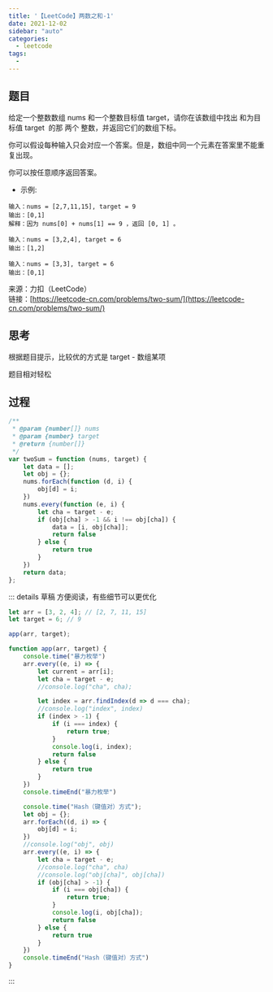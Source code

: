 ```yaml
---
title: '【LeetCode】两数之和-1'
date: 2021-12-02
sidebar: "auto"
categories:
  - leetcode
tags: 
  - 
---
```


## 题目

给定一个整数数组 nums 和一个整数目标值 target，请你在该数组中找出 和为目标值 target  的那 两个 整数，并返回它们的数组下标。

你可以假设每种输入只会对应一个答案。但是，数组中同一个元素在答案里不能重复出现。

你可以按任意顺序返回答案。

- 示例:
```
输入：nums = [2,7,11,15], target = 9
输出：[0,1]
解释：因为 nums[0] + nums[1] == 9 ，返回 [0, 1] 。

输入：nums = [3,2,4], target = 6
输出：[1,2]

输入：nums = [3,3], target = 6
输出：[0,1]
```

来源：力扣（LeetCode）<br>
链接：[https://leetcode-cn.com/problems/two-sum/](https://leetcode-cn.com/problems/two-sum/)


## 思考

根据题目提示，比较优的方式是 target - 数组某项

题目相对轻松

## 过程

```js
/**
 * @param {number[]} nums
 * @param {number} target
 * @return {number[]}
 */
var twoSum = function (nums, target) {
    let data = [];
    let obj = {};
    nums.forEach(function (d, i) {
        obj[d] = i;
    })
    nums.every(function (e, i) {
        let cha = target - e;
        if (obj[cha] > -1 && i !== obj[cha]) {
            data = [i, obj[cha]];
            return false
        } else {
            return true
        }
    })
    return data;
};
```




::: details 草稿 方便阅读，有些细节可以更优化
```js
let arr = [3, 2, 4]; // [2, 7, 11, 15]
let target = 6; // 9

app(arr, target);

function app(arr, target) {
    console.time("暴力枚举")
    arr.every((e, i) => {
        let current = arr[i];
        let cha = target - e;
        //console.log("cha", cha);

        let index = arr.findIndex(d => d === cha);
        //console.log("index", index)
        if (index > -1) {
            if (i === index) {
                return true;
            }
            console.log(i, index);
            return false
        } else {
            return true
        }
    })
    console.timeEnd("暴力枚举")

    console.time("Hash（键值对）方式");
    let obj = {};
    arr.forEach((d, i) => {
        obj[d] = i;
    })
    //console.log("obj", obj)
    arr.every((e, i) => {
        let cha = target - e;
        //console.log("cha", cha)
        //console.log("obj[cha]", obj[cha])
        if (obj[cha] > -1) {
            if (i === obj[cha]) {
                return true;
            }
            console.log(i, obj[cha]);
            return false
        } else {
            return true
        }
    })
    console.timeEnd("Hash（键值对）方式")
}
```
:::